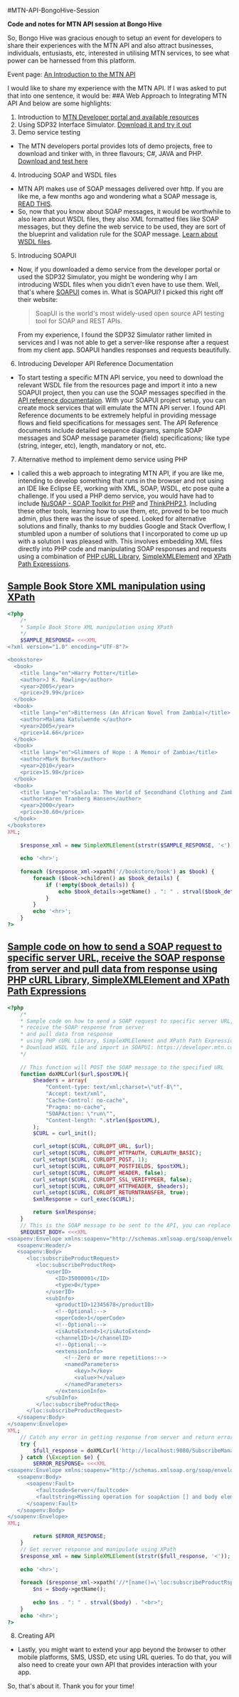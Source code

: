 #MTN-API-BongoHive-Session

**Code and notes for MTN API session at Bongo Hive**

So, Bongo Hive was gracious enough to setup an event for developers to share their experiences with the MTN API and also attract businesses, individuals, entusiasts, etc, interested in utilising MTN services, to see what power can be harnessed from this platform.

Event page: <a href="https://www.eventbrite.com/e/an-introduction-to-the-mtn-api-tickets-29271818798" title="An Introduction to the MTN API" target="_blank">An Introduction to the MTN API</a>

I would like to share my experience with the MTN API. If I was asked to put that into one sentence, it would be:
##A Web Approach to Integrating MTN API
And below are some highlights:

1. Introduction to [MTN Developer portal and available resources](https://developer.mtn.com/community/portal/site.action?s=devsite&c=Home "MTN Developer portal and available resources")
2. Using SDP32 Interface Simulator. [Download it and try it out](https://developer.mtn.com/community/portal/site.action?s=devsite&c=detailsResource&resourceId=150&categoryId=DEV1000005&search=DEV1000005&resourceName=SDP32_Simulator&h=firresource&currentPage=1&osIds=DEV2000001,DEV2000002,DEV2000003,DEV2000004,DEV2000005&flag=fromRight "SDP32 Interface Simulator")
3. Demo service testing
  - The MTN developers portal provides lots of demo projects, free to download and tinker with, in three flavours; C#, JAVA and PHP. [Download and test here](https://developer.mtn.com/community/portal/site.action?s=devsite&c=Resources&categoryId=DEV1000006)
4. Introducing SOAP and WSDL files
  - MTN API makes use of SOAP messages delivered over http. If you are like me, a few months ago and wondering what a SOAP message is, [READ THIS](http://www.w3schools.com/xml/xml_soap.asp).
  - So, now that you know about SOAP messages, it would be worthwhile to also learn about WSDL files, they also XML formatted files like SOAP messages, but they define the web service to be used, they are sort of the blueprint and validation rule for the SOAP message. [Learn about WSDL files](http://www.w3schools.com/xml/xml_wsdl.asp).
5. Introducing SOAPUI
  - Now, if you downloaded a demo service from the developer portal or used the SDP32 Simulator, you might be wondering why I am introducing WSDL files when you didn't even have to use them. Well, that's where [SOAPUI](https://www.soapui.org/open-source.html) comes in. What is SOAPUI? I picked this right off their website:

    > SoapUI is the world's most widely-used open source API testing tool for SOAP and REST APIs.
    
    From my experience, I found the SDP32 Simulator rather limited in services and I was not able to get a server-like response after a request from my client app. SOAPUI handles responses and requests beautifully.
    
6. Introducing Developer API Reference Documentation
  - To start testing a specific MTN API service, you need to download the relevant WSDL file from the resources page and import it into a new SOAPUI project, then you can use the SOAP messages specified in the [API reference documentaion](https://developer.mtn.com/community/portal/site.action?s=devsite&c=Resources&osIds=DEV2000001,DEV2000002,DEV2000003,DEV2000004,DEV2000005&categoryId=DEV1000002&apiResource=yes). With your SOAPUI project setup, you can create mock services that will emulate the MTN API server. I found API Reference documents to be extremely helpful in providing message flows and field specifications for messages sent. The API Reference documents include detailed sequence diagrams, sample SOAP messages and SOAP message parameter (field) specifications; like type (string, integer, etc), length, mandatory or not, etc.
7. Alternative method to implement demo service using PHP
  - I called this a web approach to integrating MTN API, if you are like me, intending to develop something that runs in the browser and not using an IDE like Eclipse EE, working with XML, SOAP, WSDL, etc pose quite a challenge. If you used a PHP demo service, you would have had to include [NuSOAP - SOAP Toolkit for PHP](https://sourceforge.net/projects/nusoap/) and [ThinkPHP2.1](http://www.thinkphp.cn/down/73.html). Including these other tools, learning how to use them, etc, proved to be too much admin, plus there was the issue of speed. Looked for alternative solutions and finally, thanks to my buddies Google and Stack Overflow, I stumbled upon a number of solutions that I incorporated to come up up with a solution I was pleased with. This involves embedding XML files directly into PHP code and manipulating SOAP responses and requests using a combination of [PHP cURL Library](http://php.net/manual/en/book.curl.php), [SimpleXMLElement](http://php.net/manual/en/class.simplexmlelement.php) and [XPath Path Expressions](http://www.w3schools.com/xml/xml_xpath.asp).

## [Sample Book Store XML manipulation using XPath](https://github.com/Chizzoz/MTN-API-BongoHive-Session/blob/master/XPath_Example.php)
```php
<?php
	/*
	* Sample Book Store XML manipulation using XPath
	*/
	$SAMPLE_RESPONSE= <<<XML
<?xml version="1.0" encoding="UTF-8"?>

<bookstore>
  <book>
    <title lang="en">Harry Potter</title>
    <author>J K. Rowling</author>
    <year>2005</year>
    <price>29.99</price>
  </book>
  <book>
    <title lang="en">Bitterness (An African Novel from Zambia)</title>
    <author>Malama Katulwende </author>
    <year>2005</year>
    <price>14.66</price>
  </book>
  <book>
    <title lang="en">Glimmers of Hope : A Memoir of Zambia</title>
    <author>Mark Burke</author>
    <year>2010</year>
    <price>15.98</price>
  </book>
  <book>
    <title lang="en">Salaula: The World of Secondhand Clothing and Zambia</title>
    <author>Karen Tranberg Hansen</author>
    <year>2000</year>
    <price>30.60</price>
  </book>
</bookstore>
XML;
	
	$response_xml = new SimpleXMLElement(strstr($SAMPLE_RESPONSE, '<'));
	
	echo '<hr>';
	
	foreach ($response_xml->xpath('//bookstore/book') as $book) {
		foreach ($book->children() as $book_details) {
			if (!empty($book_details)) {
				echo $book_details->getName() . ": " . strval($book_details) . "<br>";
			}
		}
		echo '<hr>';
	}
?>
```

## [Sample code on how to send a SOAP request to specific server URL, receive the SOAP response from server and pull data from response using PHP cURL Library, SimpleXMLElement and XPath Path Expressions](https://github.com/Chizzoz/MTN-API-BongoHive-Session/blob/master/SOAPResponseHandler.php)
```php
<?php
	/*
	* Sample code on how to send a SOAP request to specific server URL,
	* receive the SOAP response from server
	* and pull data from response
	* using PHP cURL Library, SimpleXMLElement and XPath Path Expressions.
	* Download WSDL file and import in SOAPUI: https://developer.mtn.com/community/portal/site.action?s=devsite&c=detailsResource&lang=en&t=web&resourceId=433&resourceName=%3Cspan%20style=%22color:#1483BB;background:#FFFFFF;">Subscribe</span>_WSDL_6_1&categoryId=&h=resourceSearch&searchName=&search=&currentPage=
	*/
	
	// This function will POST the SOAP message to the specified URL
	function doXMLCurl($url,$postXML){
		$headers = array(
			"Content-type: text/xml;charset=\"utf-8\"",
			"Accept: text/xml",
			"Cache-Control: no-cache",
			"Pragma: no-cache",
			"SOAPAction: \"run\"",
			"Content-length: ".strlen($postXML),
		); 
		$CURL = curl_init();

		curl_setopt($CURL, CURLOPT_URL, $url); 
		curl_setopt($CURL, CURLOPT_HTTPAUTH, CURLAUTH_BASIC); 
		curl_setopt($CURL, CURLOPT_POST, 1); 
		curl_setopt($CURL, CURLOPT_POSTFIELDS, $postXML); 
		curl_setopt($CURL, CURLOPT_HEADER, false); 
		curl_setopt($CURL, CURLOPT_SSL_VERIFYPEER, false);
		curl_setopt($CURL, CURLOPT_HTTPHEADER, $headers);
		curl_setopt($CURL, CURLOPT_RETURNTRANSFER, true);
		$xmlResponse = curl_exec($CURL); 

		return $xmlResponse;
	}
	// This is the SOAP message to be sent to the API, you can replace the SOAP message below with any other SOAP message you wish to test
	$REQUEST_BODY= <<<XML
<soapenv:Envelope xmlns:soapenv="http://schemas.xmlsoap.org/soap/envelope/" xmlns:loc="http://www.csapi.org/schema/parlayx/subscribe/manage/v1_0/local">
   <soapenv:Header/>
   <soapenv:Body>
      <loc:subscribeProductRequest>
         <loc:subscribeProductReq>
            <userID>
               <ID>35000001</ID>
               <type>0</type>
            </userID>
            <subInfo>
               <productID>12345678</productID>
               <!--Optional:-->
               <operCode>1</operCode>
               <!--Optional:-->
               <isAutoExtend>1</isAutoExtend>
               <channelID>1</channelID>
               <!--Optional:-->
               <extensionInfo>
                  <!--Zero or more repetitions:-->
                  <namedParameters>
                     <key>?</key>
                     <value>?</value>
                  </namedParameters>
               </extensionInfo>
            </subInfo>
         </loc:subscribeProductReq>
      </loc:subscribeProductRequest>
   </soapenv:Body>
</soapenv:Envelope>
XML;
	// Catch any error in getting response from server and return error SOAP message
	try {
		$full_response = doXMLCurl('http://localhost:9080/SubscribeManageService/services/SubscribeManage', $REQUEST_BODY);
	} catch (\Exception $e) {
		$ERROR_RESPONSE= <<<XML
<soapenv:Envelope xmlns:soapenv="http://schemas.xmlsoap.org/soap/envelope/">
   <soapenv:Body>
      <soapenv:Fault>
         <faultcode>Server</faultcode>
         <faultstring>Missing operation for soapAction [] and body element [null] with SOAP Version [SOAP 1.1]</faultstring>
      </soapenv:Fault>
   </soapenv:Body>
</soapenv:Envelope>
XML;

		return $ERROR_RESPONSE;
	}
	// Get server response and manipulate using XPath
	$response_xml = new SimpleXMLElement(strstr($full_response, '<'));
	
	echo '<hr>';
	
	foreach ($response_xml->xpath('//*[name()=\'loc:subscribeProductRsp\']/*') as $body) {
		$ns = $body->getName();
		
		echo $ns . ": " . strval($body) . "<br>";
	}
	echo '<hr>';
?>
```

8. Creating API
  - Lastly, you might want to extend your app beyond the browser to other mobile platforms, SMS, USSD, etc using URL queries. To do that, you will also need to create your own API that provides interaction with your app. 

So, that's about it. Thank you for your time!
